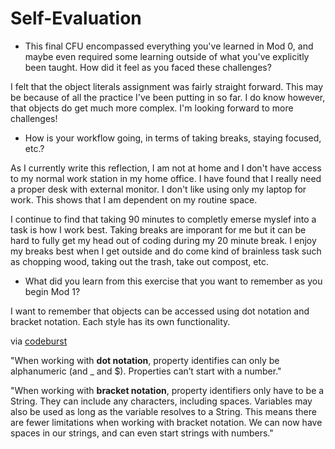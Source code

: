 # Self-Evaluation

- This final CFU encompassed everything you've learned in Mod 0, and maybe even required some learning outside of what you've explicitly been taught. How did it feel as you faced these challenges?

I felt that the object literals assignment was fairly straight forward. This may be because of all the practice I've been putting in so far. I do know however, that objects do get much more complex. I'm looking forward to more challenges! 


- How is your workflow going, in terms of taking breaks, staying focused, etc.?

As I currently write this reflection, I am not at home and I don't have access to my normal work station in my home office. I have found that I really need a proper desk with external monitor. I don't like using only my laptop for work. This shows that I am dependent on my routine space. 

I continue to find that taking 90 minutes to completly emerse myslef into a task is how I work best. Taking breaks are imporant for me but it can be hard to fully get my head out of coding during my 20 minute break. I enjoy my breaks best when I get outside and do come kind of brainless task such as chopping wood, taking out the trash, take out compost, etc.

- What did you learn from this exercise that you want to remember as you begin Mod 1?

I want to remember that objects can be accessed using dot notation and bracket notation. Each style has its own functionality. 

via [codeburst](https://codeburst.io/javascript-quickie-dot-notation-vs-bracket-notation-333641c0f781)

"When working with **dot notation**, property identifies can only be alphanumeric (and _ and $). Properties can’t start with a number."

"When working with **bracket notation**, property identifiers only have to be a String. They can include any characters, including spaces. Variables may also be used as long as the variable resolves to a String. This means there are fewer limitations when working with bracket notation. We can now have spaces in our strings, and can even start strings with numbers."